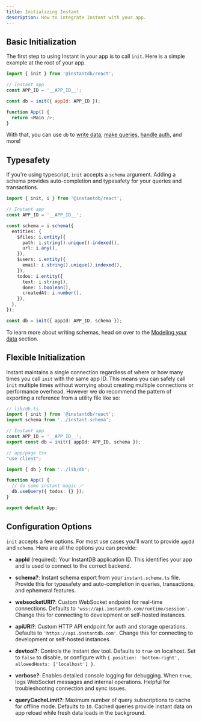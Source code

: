 ```yaml
---
title: Initializing Instant
description: How to integrate Instant with your app.
---
```


## Basic Initialization

The first step to using Instant in your app is to call `init`. Here is a simple
example at the root of your app.

```javascript
import { init } from '@instantdb/react';

// Instant app
const APP_ID = '__APP_ID__';

const db = init({ appId: APP_ID });

function App() {
  return <Main />;
}
```

With that, you can use `db` to [write data](/docs/instaml), [make queries](/docs/instaql), [handle auth](/docs/auth), and more!

## Typesafety

If you're using typescript, `init` accepts a `schema` argument. Adding a schema provides auto-completion and typesafety for your queries and transactions.

```typescript
import { init, i } from '@instantdb/react';

// Instant app
const APP_ID = '__APP_ID__';

const schema = i.schema({
  entities: {
    $files: i.entity({
      path: i.string().unique().indexed(),
      url: i.any(),
    }),
    $users: i.entity({
      email: i.string().unique().indexed(),
    }),
    todos: i.entity({
      text: i.string(),
      done: i.boolean(),
      createdAt: i.number(),
    }),
  },
});

const db = init({ appId: APP_ID, schema });
```

To learn more about writing schemas, head on over to the [Modeling your data](/docs/modeling-data) section.

## Flexible Initialization

Instant maintains a single connection regardless of where or how many times you
call `init` with the same app ID. This means you can safely call `init` multiple
times without worrying about creating multiple connections or
performance overhead. However we do recommend the pattern of exporting a
reference from a utility file like so:

<!-- prettier-ignore-start -->
```typescript
// lib/db.ts
import { init } from '@instantdb/react';
import schema from '../instant.schema';

// Instant app
const APP_ID = '__APP_ID__';
export const db = init({ appId: APP_ID, schema });

// app/page.tsx
"use client";

import { db } from '../lib/db';

function App() {
  // do some instant magic 🪄
  db.useQuery({ todos: {} });
}

export default App;
```
<!-- prettier-ignore-end -->

## Configuration Options

`init` accepts a few options. For most use cases you'll want to provide `appId`
and `schema`. Here are all the options you can provide:

- **appId** (required): Your InstantDB application ID. This identifies your app and is used to connect to the correct backend.

- **schema?**: Instant schema export from your `instant.schema.ts` file. Provide this for typesafety and auto-completion in queries, transactions, and ephemeral features.

- **websocketURI?**: Custom WebSocket endpoint for real-time connections. Defaults to `'wss://api.instantdb.com/runtime/session'`. Change this for connecting to development or self-hosted instances.

- **apiURI?**: Custom HTTP API endpoint for auth and storage operations. Defaults to `'https://api.instantdb.com'`. Change this for connecting to development or self-hosted instances.

- **devtool?**: Controls the Instant dev tool. Defaults to `true` on localhost. Set to `false` to disable, or configure with `{ position: 'bottom-right', allowedHosts: ['localhost'] }`.

- **verbose?**: Enables detailed console logging for debugging. When `true`, logs WebSocket messages and internal operations. Helpful for troubleshooting connection and sync issues.

- **queryCacheLimit?**: Maximum number of query subscriptions to cache for offline mode. Defaults to `10`. Cached queries provide instant data on app reload while fresh data loads in the background.
